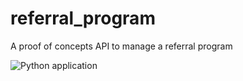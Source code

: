 # referral_program
A proof of concepts API to manage a referral program

![Python application](https://github.com/Rencode/referral_program/workflows/Python%20application/badge.svg)
